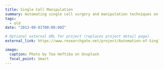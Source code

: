 ```yaml
---
title: Single Cell Manipulation
summary: Automating single cell surgery and manipulation techniques on early-stage embryos, particluarly related to pre-implantation genetic diagnosis (PGD). 
tags:
  - old
date: "2013-09-01T00:00:00Z"

# Optional external URL for project (replaces project detail page).
external_link: https://www.researchgate.net/project/Automation-of-Single-Cell-Manipulation

image:
  caption: Photo by Toa Heftiba on Unsplash
  focal_point: Smart
---
```

